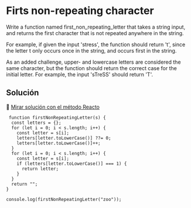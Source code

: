 # Firts non-repeating character

Write a function named first_non_repeating_letter that takes a string input, and returns the first character that is not repeated anywhere in the string.

For example, if given the input 'stress', the function should return 't', since the letter t only occurs once in the string, and occurs first in the string.

As an added challenge, upper- and lowercase letters are considered the same character, but the function should return the correct case for the initial letter. For example, the input 'sTreSS' should return 'T'.

## Solución

🔗 [ Mirar solución con el método Reacto ](../js/12-First-non-repeating-character.js)

```
 function firstNonRepeatingLetter(s) {
  const letters = {};
  for (let i = 0; i < s.length; i++) {
    const letter = s[i];
    letters[letter.toLowerCase()] ??= 0;
    letters[letter.toLowerCase()]++;
  }
  for (let i = 0; i < s.length; i++) {
    const letter = s[i];
    if (letters[letter.toLowerCase()] === 1) {
      return letter;
    }
  }
  return "";
}

console.log(firstNonRepeatingLetter("zoo"));
```
